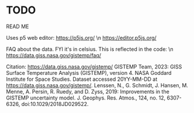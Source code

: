 # TODO
READ ME

Uses p5 web editor: 
https://p5js.org/ \n
https://editor.p5js.org/

FAQ about the data. FYI it's in celsius. This is reflected in the code: \n
https://data.giss.nasa.gov/gistemp/faq/

Citation: https://data.giss.nasa.gov/gistemp/
GISTEMP Team, 2023: GISS Surface Temperature Analysis (GISTEMP), version 4. NASA Goddard Institute for Space Studies. Dataset accessed 20YY-MM-DD at https://data.giss.nasa.gov/gistemp/.
Lenssen, N., G. Schmidt, J. Hansen, M. Menne, A. Persin, R. Ruedy, and D. Zyss, 2019: Improvements in the GISTEMP uncertainty model. J. Geophys. Res. Atmos., 124, no. 12, 6307-6326, doi:10.1029/2018JD029522.
